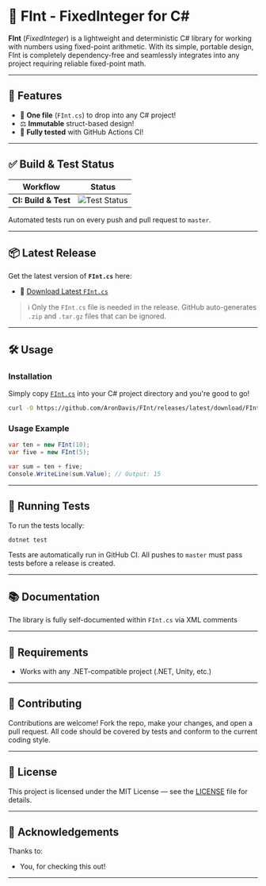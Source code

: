 # 🧮 FInt - FixedInteger for C#

**FInt** (*FixedInteger*) is a lightweight and deterministic C# library for working with numbers using fixed-point arithmetic.  With its simple, portable design, FInt is completely dependency-free and seamlessly integrates into any project requiring reliable fixed-point math.

---

## 🚀 Features

- 📁 **One file** (`FInt.cs`) to drop into any C# project!
- ⚖️ **Immutable** struct-based design!
- 🧪 **Fully tested** with GitHub Actions CI!

---

## ✅ Build & Test Status

| Workflow | Status |
|----------|--------|
| **CI: Build & Test** | ![Test Status](https://img.shields.io/github/actions/workflow/status/AronDavis/FInt/main-github-action.yml?branch=master&&label=Tests)

Automated tests run on every push and pull request to `master`.

---

## 📦 Latest Release

Get the latest version of **`FInt.cs`** here:

- 🔗 [Download Latest `FInt.cs`](https://github.com/AronDavis/FInt/releases/latest/download/FInt.cs)

> ℹ️ Only the `FInt.cs` file is needed in the release. GitHub auto-generates `.zip` and `.tar.gz` files that can be ignored.

---

## 🛠️ Usage

### Installation

Simply copy [`FInt.cs`](https://github.com/AronDavis/FInt/releases/latest/download/FInt.cs) into your C# project directory and you're good to go!

```bash
curl -O https://github.com/AronDavis/FInt/releases/latest/download/FInt.cs
```

### Usage Example

```csharp
var ten = new FInt(10);
var five = new FInt(5);

var sum = ten + five;
Console.WriteLine(sum.Value); // Output: 15
```
---

## 🧪 Running Tests

To run the tests locally:

```bash
dotnet test
```

Tests are automatically run in GitHub CI. All pushes to `master` must pass tests before a release is created.

---

## 📚 Documentation

The library is fully self-documented within `FInt.cs` via XML comments

---

## 🧰 Requirements

- Works with any .NET-compatible project (.NET, Unity, etc.)

---

## 🤝 Contributing

Contributions are welcome! Fork the repo, make your changes, and open a pull request. All code should be covered by tests and conform to the current coding style.

---

## 📄 License

This project is licensed under the MIT License — see the [LICENSE](LICENSE) file for details.

---

## 🌟 Acknowledgements

Thanks to:
- You, for checking this out!

---